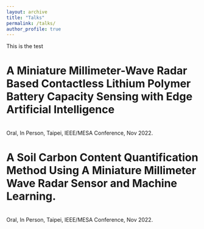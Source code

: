 ```yaml
---
layout: archive
title: "Talks"
permalink: /talks/
author_profile: true
---
```

This is the test
<h1> A Miniature Millimeter-Wave Radar Based Contactless Lithium Polymer Battery Capacity Sensing with Edge Artificial Intelligence </h1>
<br>
Oral, In Person, Taipei, IEEE/MESA Conference, Nov 2022.

<br>
<h1> A Soil Carbon Content Quantification Method Using A Miniature Millimeter Wave Radar Sensor and Machine Learning. </h1>
<br>
Oral, In Person, Taipei, IEEE/MESA Conference, Nov 2022.
